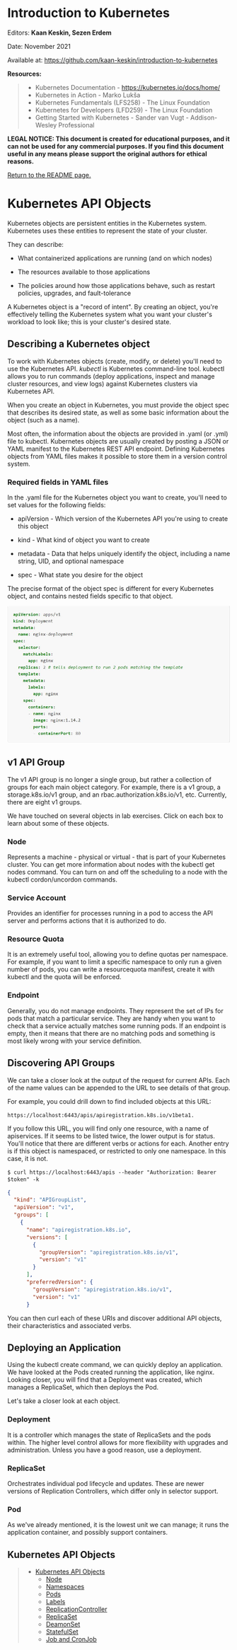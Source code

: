 # Introduction to Kubernetes

Editors: **Kaan Keskin, Sezen Erdem**

Date: November 2021

Available at: https://github.com/kaan-keskin/introduction-to-kubernetes

**Resources:**

> - Kubernetes Documentation - https://kubernetes.io/docs/home/
> - Kubernetes in Action - Marko Lukša 
> - Kubernetes Fundamentals (LFS258) - The Linux Foundation
> - Kubernetes for Developers (LFD259) - The Linux Foundation
> - Getting Started with Kubernetes - Sander van Vugt - Addison-Wesley Professional

**LEGAL NOTICE: This document is created for educational purposes, and it can not be used for any commercial purposes. If you find this document useful in any means please support the original authors for ethical reasons.** 

[Return to the README page.](README.md)

# Kubernetes API Objects

Kubernetes objects are persistent entities in the Kubernetes system. Kubernetes uses these entities to represent the state of your cluster. 

They can describe:

* What containerized applications are running (and on which nodes)

* The resources available to those applications

* The policies around how those applications behave, such as restart policies, upgrades, and fault-tolerance

A Kubernetes object is a "record of intent". By creating an object, you're effectively telling the Kubernetes system what you want your cluster's workload to look like; this is your cluster's desired state.

## Describing a Kubernetes object

To work with Kubernetes objects (create, modify, or delete) you'll need to use the Kubernetes API. <i>kubectl</i> is Kubernetes command-line tool. kubectl allows you to run commands (deploy applications, inspect and manage cluster resources, and view logs) against Kubernetes clusters via Kubernetes API.

When you create an object in Kubernetes, you must provide the object spec that describes its desired state, as well as some basic information about the object (such as a name).

Most often, the information about the objects are provided in .yaml (or .yml) file to kubectl. Kubernetes objects are usually created by posting a JSON or YAML manifest to the Kubernetes REST API endpoint. Defining Kubernetes objects from YAML files makes it possible to store them in a version control system.

### Required fields in YAML files

In the .yaml file for the Kubernetes object you want to create, you'll need to set values for the following fields:

* apiVersion - Which version of the Kubernetes API you're using to create this object

* kind - What kind of object you want to create
* metadata - Data that helps uniquely identify the object, including a name string, UID, and optional namespace
* spec - What state you desire for the object

The precise format of the object spec is different for every Kubernetes object, and contains nested fields specific to that object. 

<img src=".\images\p3_example_yaml.jpg"/>

## v1 API Group

The v1 API group is no longer a single group, but rather a collection of groups for each main object category. For example, there is a v1 group, a storage.k8s.io/v1 group, and an rbac.authorization.k8s.io/v1, etc. Currently, there are eight v1 groups.

We have touched on several objects in lab exercises. Click on each box to learn about some of these objects.

### Node

Represents a machine - physical or virtual - that is part of your Kubernetes cluster. You can get more information about nodes with the kubectl get nodes command. You can turn on and off the scheduling to a node with the kubectl cordon/uncordon commands.

### Service Account

Provides an identifier for processes running in a pod to access the API server and performs actions that it is authorized to do.

### Resource Quota

It is an extremely useful tool, allowing you to define quotas per namespace. For example, if you want to limit a specific namespace to only run a given number of pods, you can write a resourcequota manifest, create it with kubectl and the quota will be enforced.

### Endpoint

Generally, you do not manage endpoints. They represent the set of IPs for pods that match a particular service. They are handy when you want to check that a service actually matches some running pods. If an endpoint is empty, then it means that there are no matching pods and something is most likely wrong with your service definition.

## Discovering API Groups

We can take a closer look at the output of the request for current APIs. Each of the name values can be appended to the URL to see details of that group. 

For example, you could drill down to find included objects at this URL:

    https://localhost:6443/apis/apiregistration.k8s.io/v1beta1.

If you follow this URL, you will find only one resource, with a name of apiservices. If it seems to be listed twice, the lower output is for status. You'll notice that there are different verbs or actions for each. Another entry is if this object is namespaced, or restricted to only one namespace. In this case, it is not. 

```shell
​$ curl https://localhost:6443/apis --header "Authorization: Bearer $token" -k
```

```json
{ 
  "kind": "APIGroupList", 
  "apiVersion": "v1", 
  "groups": [ 
    { 
      "name": "apiregistration.k8s.io", 
      "versions": [ 
        { 
          "groupVersion": "apiregistration.k8s.io/v1", 
          "version": "v1" 
        } 
      ], 
      "preferredVersion": { 
        "groupVersion": "apiregistration.k8s.io/v1", 
        "version": "v1" 
      } 
```

You can then curl each of these URIs and discover additional API objects, their characteristics and associated verbs.

## Deploying an Application

Using the kubectl create command, we can quickly deploy an application. We have looked at the Pods created running the application, like nginx. Looking closer, you will find that a Deployment was created, which manages a ReplicaSet, which then deploys the Pod.

Let's take a closer look at each object. 

### Deployment

It is a controller which manages the state of ReplicaSets and the pods within. The higher level control allows for more flexibility with upgrades and administration. Unless you have a good reason, use a deployment.

### ReplicaSet

Orchestrates individual pod lifecycle and updates. These are newer versions of Replication Controllers, which differ only in selector support.

### Pod

As we've already mentioned, it is the lowest unit we can manage; it runs the application container, and possibly support containers.

## Kubernetes API Objects

> - [Kubernetes API Objects](KubernetesAPIObjects.md)
>   - [Node](Node.md)
>   - [Namespaces](Namespaces.md)
>   - [Pods](Pods.md)
>   - [Labels](Labels.md)
>   - [ReplicationController](ReplicationController.md)
>   - [ReplicaSet](ReplicaSet.md)
>   - [DeamonSet](DeamonSets.md)
>   - [StatefulSet](StatefulSet.md)
>   - [Job and CronJob](JobAndCronJob.md)
